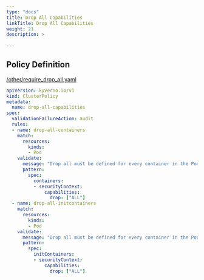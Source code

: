 ```yaml
---
type: "docs"
title: Drop All Capabilities
linkTitle: Drop All Capabilities
weight: 21
description: >
    
---
```


## Policy Definition
<a href="https://github.com/kyverno/policies/raw/main//other/require_drop_all.yaml" target="-blank">/other/require_drop_all.yaml</a>

```yaml
apiVersion: kyverno.io/v1
kind: ClusterPolicy
metadata:
  name: drop-all-capabilities
spec:
  validationFailureAction: audit
  rules:
  - name: drop-all-containers
    match:
      resources:
        kinds:
        - Pod
    validate:
      message: "Drop all must be defined for every container in the Pod."
      pattern:
        spec:
          containers:
          - securityContext:
              capabilities:
                drop: ["ALL"]
  - name: drop-all-initcontainers
    match:
      resources:
        kinds:
        - Pod
    validate:
      message: "Drop all must be defined for every container in the Pod."
      pattern:
        spec:
          initContainers:
          - securityContext:
              capabilities:
                drop: ["ALL"]
```
